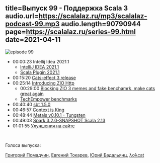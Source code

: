 title=Выпуск 99 - Поддержка Scala 3
audio.url=https://scalalaz.ru/mp3/scalalaz-podcast-99.mp3
audio.length=90790944
page=https://scalalaz.ru/series-99.html
date=2021-04-11
----
![episode 99](/img/episode99.png)

* 00:00:23 Intellij Idea 2021.1
    * [IntelliJ IDEA 2021.1](https://blog.jetbrains.com/idea/2021/04/intellij-idea-2021-1/)
    * [Scala Plugin 2021.1](https://blog.jetbrains.com/scala/2021/04/07/intellij-scala-plugin-2021-1/)
* 00:15:20 [Cats-effect 3 release](https://github.com/typelevel/cats-effect/releases/tag/v3.0.0)
* 00:25:14 [Introducing ZIO Http](https://blog.dream11engineering.com/introducing-zio-http-2b66bb036fdc)
    * 00:29:00 [Blocking ZIO 3 memes and fake benchamrk, make cats great again](https://www.youtube.com/watch?v=1g21c8VKeuU&feature=youtu.be&ab_channel=Ziverge)
    * [TechEmpower benchmarks](https://www.techempower.com/benchmarks/)
* 00:40:40 [sbt 1.5.0](https://github.com/sbt/sbt/releases/tag/v1.5.0)
* 00:46:57 [Context is King](https://blog.softwaremill.com/context-is-king-20f533474cb3)
* 00:48:44 [Metals v0.10.1 - Tungsten](https://scalameta.org/metals/blog/2021/04/06/tungsten.html)
* 00:49:03 [Spark 3.2.0-SNAPSHOT Scala 2.13](https://twitter.com/SethTisue/status/1372340143529467905)
* 01:01:55 [Улучшения на сайте](https://github.com/scalalaz-podcast/scalalaz-gen/pull/112)

<br/>

Голоса выпуска:

[Григорий Помадчин](https://github.com/pomadchin),
[Евгений Токарев](https://twitter.com/strobegen),
[Юрий Бадальянц](https://twitter.com/lmnet89),
[λoλcat](https://twitter.com/katzenstrophe)
